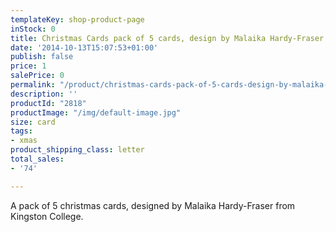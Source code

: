 ```yaml
---
templateKey: shop-product-page
inStock: 0
title: Christmas Cards pack of 5 cards, design by Malaika Hardy-Fraser
date: '2014-10-13T15:07:53+01:00'
publish: false
price: 1
salePrice: 0
permalink: "/product/christmas-cards-pack-of-5-cards-design-by-malaika-hardy-fraser"
description: ''
productId: "2818"
productImage: "/img/default-image.jpg"
size: card
tags:
- xmas
product_shipping_class: letter
total_sales:
- '74'

---
```

A pack of 5 christmas cards, designed by Malaika Hardy-Fraser from Kingston College.